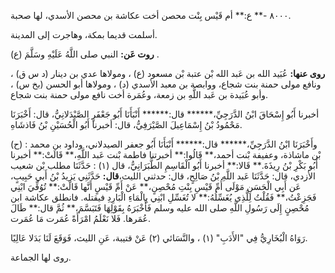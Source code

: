 ٨٠٠٠ -** ع:** أم قَيْس بِنْت محصن أخت عكاشة بن محصن الأسدي، لها صحبة.

أسلمت قديما بمكة، وهاجرت إلى المدينة.

**روت عَن:** النبي صلى اللَّهُ عَلَيْهِ وسَلَّمَ (ع) .

**روى عنها:** عُبَيد الله بن عَبد الله بْن عتبة بْن مسعود (ع) ، ومولاها عدي بن دينار (د س ق) ، ونافع مولى حمنة بنت شجاع، ووابصة بن معبد الأسدي (د) ، ومولاها أبو الحسن (بخ س) ، وأبو عُبَيدة بن عَبد اللَّهِ بن زمعة، وعُمَرة أخت نافع مولى حمنة بنت شجاع.

أخبرنا أَبُو إِسْحَاقَ ابْنُ الدَّرَجِيِّ،****** قال:****** أَنْبَأَنَا أَبُو جَعْفَرٍ الصَّيْدَلانِيُّ، قال: أَخْبَرَنَا مَحْمُودُ بْنُ إِسْمَاعِيلَ الصَّيْرَفِيُّ، قال: أخبرنا أَبُو الْحُسَيْنِ بْنُ فَاذشَاهِ.

(ح) : وأَخْبَرَنَا ابْنُ الدَّرَجِيِّ،****** قال:****** أَنْبَأَنَا أَبُو جعفر الصيدلاني، وداود بن محمد بْن ماشاذة، وعفيفة بْنت أحمد،** قَالُوا:** أخبرتنا فاطمة بْنت عَبد اللَّهِ،** قَالَتْ:** أخبرنا أَبُو بَكْرِ بْنُ رِيذَةَ.** قَالا:** أخبرنا أَبُو الْقَاسِمِ الطَّبَرَانِيُّ، قال (١) : حَدَّثَنَا مطلب بْن شعيب الأزدي، قال: حَدَّثَنَا عَبد اللَّهِ بْنُ صَالِحٍ، قال: حدثني الليث،**قال:** حَدَّثَنِي يَزِيدُ بْنُ أَبي حَبِيبٍ، عَن أَبِي الْحَسَنِ مَوْلَى أُمِّ قَيْسِ بِنْتِ مُحْصِنٍ،** عَنْ أَمِّ قَيْسٍ أَنَّها قَالَتْ:** تُوُفِّيَ ابْنِي فَجَزِعْتُ،** فَقُلْتُ لِلَّذِي يُغَسِّلُهُ:** لا تُغَسِّلِ ابْنِي بِالْمَاءِ الْبَارِدِ فيقتله. فانطلق عكاشة ابن مُحْصِنٍ إِلَى رَسُولِ اللَّهِ صلى الله عليه وسلم فَأَخْبَرَهُ بِقَوْلِهَا فَتَبَسَّمَ،** ثُمَّ قال:** طَالَ عُمَرها. فَلا نَعْلَمُ امْرَأَةً عُمَرت مَا عُمَرت.

رَوَاهُ الْبُخَارِيُّ فِي "الأَدَبِ" (١) ، والنَّسَائي (٢) عَنْ قتيبة، عَنِ الليث، فَوَقَعَ لَنَا بَدَلا عَالِيًا.

روى لها الجماعة.
